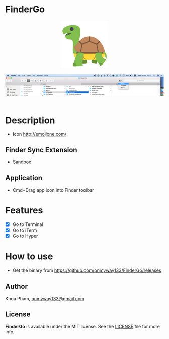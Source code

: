 # FinderGo

<div align = "center">
<img src="Images/Icon.png" width="150" height="150" />
<br>
<br>
</div>

<div align = "center">
<img src="Images/screenshot2.png" />
<br>
<br>
</div>

# Description

- Icon http://emojione.com/

## Finder Sync Extension

- Sandbox 

## Application

- Cmd+Drag app icon into Finder toolbar

# Features

- [x] Go to Terminal
- [x] Go to iTerm
- [x] Go to Hyper

# How to use

- Get the binary from https://github.com/onmyway133/FinderGo/releases

## Author

Khoa Pham, onmyway133@gmail.com

## License

**FinderGo** is available under the MIT license. See the [LICENSE](https://github.com/onmyway133/FinderGo/blob/master/LICENSE.md) file for more info.
